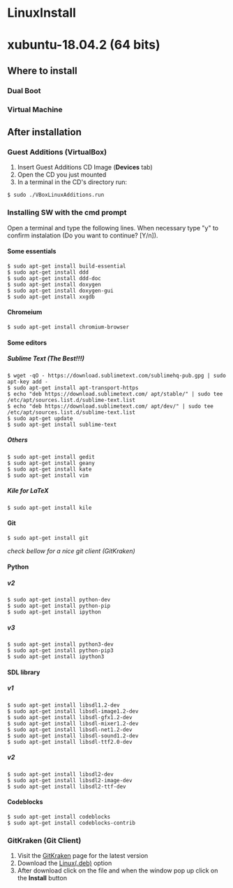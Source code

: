 # LinuxInstall
# xubuntu-18.04.2 (64 bits)

## Where to install
### Dual Boot
### Virtual Machine

## After installation
### Guest Additions (VirtualBox)
1. Insert Guest Additions CD Image (**Devices** tab)
2. Open the CD you just mounted
3. In a terminal in the CD's directory run:
```
$ sudo ./VBoxLinuxAdditions.run
```

### Installing SW with the cmd prompt
Open a terminal and type the following lines. When necessary type "y" to confirm instalation (Do you want to continue? [Y/n]).

#### Some essentials
```
$ sudo apt-get install build-essential
$ sudo apt-get install ddd
$ sudo apt-get install ddd-doc
$ sudo apt-get install doxygen
$ sudo apt-get install doxygen-gui
$ sudo apt-get install xxgdb
```

#### Chrom~~e~~ium
```
$ sudo apt-get install chromium-browser
```

#### Some editors
##### Sublime Text (The Best!!!)
```
$ wget -qO - https://download.sublimetext.com/sublimehq-pub.gpg | sudo apt-key add -
$ sudo apt-get install apt-transport-https
$ echo "deb https://download.sublimetext.com/ apt/stable/" | sudo tee /etc/apt/sources.list.d/sublime-text.list
$ echo "deb https://download.sublimetext.com/ apt/dev/" | sudo tee /etc/apt/sources.list.d/sublime-text.list
$ sudo apt-get update
$ sudo apt-get install sublime-text
```
##### Others
```
$ sudo apt-get install gedit
$ sudo apt-get install geany
$ sudo apt-get install kate
$ sudo apt-get install vim
```
##### Kile for LaTeX
```
$ sudo apt-get install kile
```

#### Git
```
$ sudo apt-get install git
```
*check bellow for a nice git client (GitKraken)*

#### Python
##### v2
```
$ sudo apt-get install python-dev
$ sudo apt-get install python-pip
$ sudo apt-get install ipython
```
##### v3
```
$ sudo apt-get install python3-dev
$ sudo apt-get install python-pip3
$ sudo apt-get install ipython3
```

#### SDL library
##### v1
```
$ sudo apt-get install libsdl1.2-dev
$ sudo apt-get install libsdl-image1.2-dev
$ sudo apt-get install libsdl-gfx1.2-dev
$ sudo apt-get install libsdl-mixer1.2-dev
$ sudo apt-get install libsdl-net1.2-dev
$ sudo apt-get install libsdl-sound1.2-dev
$ sudo apt-get install libsdl-ttf2.0-dev
```
##### v2
```
$ sudo apt-get install libsdl2-dev
$ sudo apt-get install libsdl2-image-dev
$ sudo apt-get install libsdl2-ttf-dev
```

#### Codeblocks
```
$ sudo apt-get install codeblocks
$ sudo apt-get install codeblocks-contrib
```

### GitKraken (Git Client)
1. Visit the [GitKraken](https://www.gitkraken.com/download) page for the latest version
2. Download the [Linux(.deb)](https://www.gitkraken.com/download/linux-deb) option
3. After download click on the file and when the window pop up click on the **Install** button